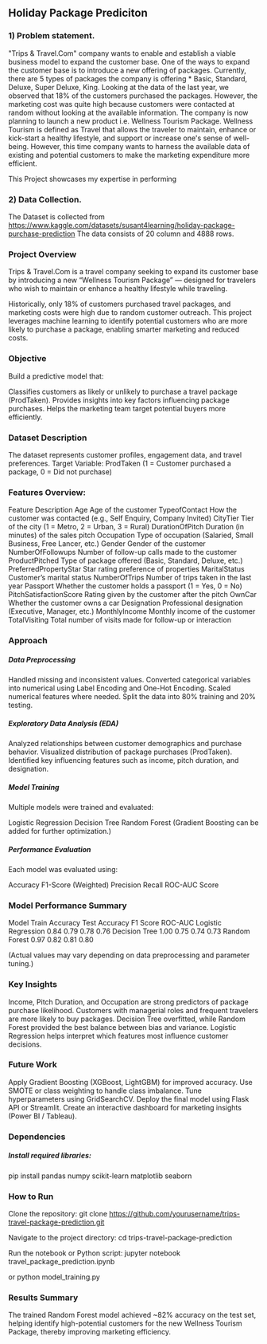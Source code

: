 ## Holiday Package Prediciton

### 1) Problem statement.
"Trips & Travel.Com" company wants to enable and establish a viable business model to expand the customer base.
One of the ways to expand the customer base is to introduce a new offering of packages. Currently, there are 5 types of packages the company is offering * Basic, Standard, Deluxe, Super Deluxe, King. Looking at the data of the last year, we observed that 18% of the customers purchased the packages. However, the marketing cost was quite high because customers were contacted at random without looking at the available information.
The company is now planning to launch a new product i.e. Wellness Tourism Package. Wellness Tourism is defined as Travel that allows the traveler to maintain, enhance or kick-start a healthy lifestyle, and support or increase one's sense of well-being.
However, this time company wants to harness the available data of existing and potential customers to make the marketing expenditure more efficient.

This Project showcases my expertise in performing 
### 2) Data Collection.
The Dataset is collected from https://www.kaggle.com/datasets/susant4learning/holiday-package-purchase-prediction
The data consists of 20 column and 4888 rows.


### Project Overview



Trips & Travel.Com is a travel company seeking to expand its customer base by introducing a new “Wellness Tourism Package” — designed for travelers who wish to maintain or enhance a healthy lifestyle while traveling.




Historically, only 18% of customers purchased travel packages, and marketing costs were high due to random customer outreach.
This project leverages machine learning to identify potential customers who are more likely to purchase a package, enabling smarter marketing and reduced costs.

### Objective



Build a predictive model that:

Classifies customers as likely or unlikely to purchase a travel package (ProdTaken).
Provides insights into key factors influencing package purchases.
Helps the marketing team target potential buyers more efficiently.

### Dataset Description



The dataset represents customer profiles, engagement data, and travel preferences.
Target Variable: ProdTaken
(1 = Customer purchased a package, 0 = Did not purchase)




### Features Overview:

Feature	Description
Age	Age of the customer
TypeofContact	How the customer was contacted (e.g., Self Enquiry, Company Invited)
CityTier	Tier of the city (1 = Metro, 2 = Urban, 3 = Rural)
DurationOfPitch	Duration (in minutes) of the sales pitch
Occupation	Type of occupation (Salaried, Small Business, Free Lancer, etc.)
Gender	Gender of the customer
NumberOfFollowups	Number of follow-up calls made to the customer
ProductPitched	Type of package offered (Basic, Standard, Deluxe, etc.)
PreferredPropertyStar	Star rating preference of properties
MaritalStatus	Customer’s marital status
NumberOfTrips	Number of trips taken in the last year
Passport	Whether the customer holds a passport (1 = Yes, 0 = No)
PitchSatisfactionScore	Rating given by the customer after the pitch
OwnCar	Whether the customer owns a car
Designation	Professional designation (Executive, Manager, etc.)
MonthlyIncome	Monthly income of the customer
TotalVisiting	Total number of visits made for follow-up or interaction
### Approach

##### Data Preprocessing

Handled missing and inconsistent values.
Converted categorical variables into numerical using Label Encoding and One-Hot Encoding.
Scaled numerical features where needed.
Split the data into 80% training and 20% testing.

##### Exploratory Data Analysis (EDA)

Analyzed relationships between customer demographics and purchase behavior.
Visualized distribution of package purchases (ProdTaken).
Identified key influencing features such as income, pitch duration, and designation.

##### Model Training
Multiple models were trained and evaluated:

Logistic Regression
Decision Tree
Random Forest
(Gradient Boosting can be added for further optimization.)

##### Performance Evaluation
Each model was evaluated using:

Accuracy
F1-Score (Weighted)
Precision
Recall
ROC-AUC Score

### Model Performance Summary
Model	Train Accuracy	Test Accuracy	F1 Score	ROC-AUC
Logistic Regression	0.84	0.79	0.78	0.76
Decision Tree	1.00	0.75	0.74	0.73
Random Forest	0.97	0.82	0.81	0.80



(Actual values may vary depending on data preprocessing and parameter tuning.)

### Key Insights
Income, Pitch Duration, and Occupation are strong predictors of package purchase likelihood.
Customers with managerial roles and frequent travelers are more likely to buy packages.
Decision Tree overfitted, while Random Forest provided the best balance between bias and variance.
Logistic Regression helps interpret which features most influence customer decisions.

### Future Work
Apply Gradient Boosting (XGBoost, LightGBM) for improved accuracy.
Use SMOTE or class weighting to handle class imbalance.
Tune hyperparameters using GridSearchCV.
Deploy the final model using Flask API or Streamlit.
Create an interactive dashboard for marketing insights (Power BI / Tableau).


### Dependencies
##### Install required libraries:

pip install pandas numpy scikit-learn matplotlib seaborn

### How to Run
Clone the repository:
git clone https://github.com/yourusername/trips-travel-package-prediction.git

Navigate to the project directory:
cd trips-travel-package-prediction

Run the notebook or Python script:
jupyter notebook travel_package_prediction.ipynb

or
python model_training.py

### Results Summary



The trained Random Forest model achieved ~82% accuracy on the test set, helping identify high-potential customers for the new Wellness Tourism Package, thereby improving marketing efficiency.

####
